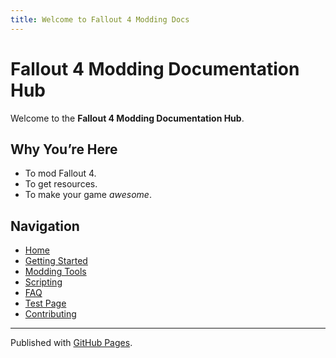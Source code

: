 ```yaml
---
title: Welcome to Fallout 4 Modding Docs
---
```


# Fallout 4 Modding Documentation Hub

Welcome to the **Fallout 4 Modding Documentation Hub**.  

## Why You’re Here  
- To mod Fallout 4.  
- To get resources. 
- To make your game *awesome*.

## Navigation
- [Home](./)
- [Getting Started](./docs/getting-started)
- [Modding Tools](./docs/modding-tools)
- [Scripting](./docs/scripting)
- [FAQ](./docs/faq)
- [Test Page](./test-page)
- [Contributing](./contributing)

---
Published with [GitHub Pages](https://pages.github.com).
